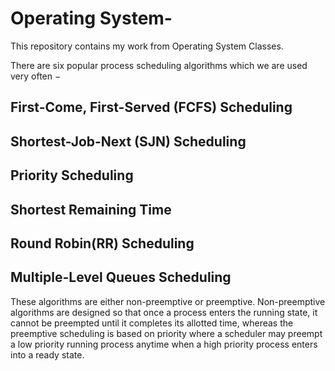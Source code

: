 # Operating System-
This repository contains my work from  Operating System Classes.

There are six popular process scheduling algorithms which we are used very often −

## First-Come, First-Served (FCFS) Scheduling
## Shortest-Job-Next (SJN) Scheduling
## Priority Scheduling
## Shortest Remaining Time
## Round Robin(RR) Scheduling
## Multiple-Level Queues Scheduling

These algorithms are either non-preemptive or preemptive. Non-preemptive algorithms are designed so that once a process enters the running state, it cannot be preempted until it completes its allotted time, whereas the preemptive scheduling is based on priority where a scheduler may preempt a low priority running process anytime when a high priority process enters into a ready state.
